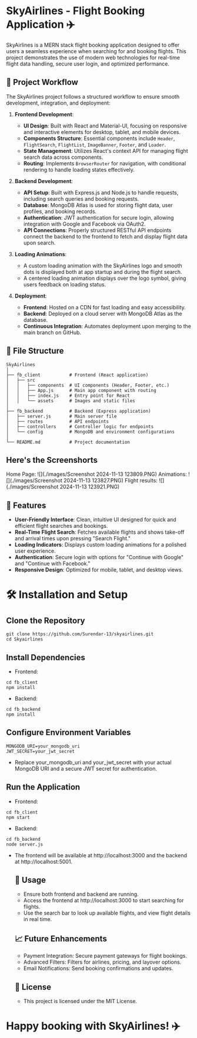 # SkyAirlines - Flight Booking Application ✈️

SkyAirlines is a MERN stack flight booking application designed to offer users a seamless experience when searching for and booking flights. This project demonstrates the use of modern web technologies for real-time flight data handling, secure user login, and optimized performance.

## 🚀 Project Workflow

The SkyAirlines project follows a structured workflow to ensure smooth development, integration, and deployment:

1. **Frontend Development**: 
   - **UI Design**: Built with React and Material-UI, focusing on responsive and interactive elements for desktop, tablet, and mobile devices.
   - **Components Structure**: Essential components include `Header`, `FlightSearch`, `FlightList`, `ImageBanner`, `Footer`, and `Loader`.
   - **State Management**: Utilizes React's context API for managing flight search data across components.
   - **Routing**: Implements `BrowserRouter` for navigation, with conditional rendering to handle loading states effectively.

2. **Backend Development**:
   - **API Setup**: Built with Express.js and Node.js to handle requests, including search queries and booking requests.
   - **Database**: MongoDB Atlas is used for storing flight data, user profiles, and booking records.
   - **Authentication**: JWT authentication for secure login, allowing integration with Google and Facebook via OAuth2.
   - **API Connections**: Properly structured RESTful API endpoints connect the backend to the frontend to fetch and display flight data upon search.

3. **Loading Animations**:
   - A custom loading animation with the SkyAirlines logo and smooth dots is displayed both at app startup and during the flight search.
   - A centered loading animation displays over the logo symbol, giving users feedback on loading status.

4. **Deployment**:
   - **Frontend**: Hosted on a CDN for fast loading and easy accessibility.
   - **Backend**: Deployed on a cloud server with MongoDB Atlas as the database.
   - **Continuous Integration**: Automates deployment upon merging to the main branch on GitHub.

## 📂 File Structure

```plaintext
SkyAirlines
│
├── fb_client           # Frontend (React application)
│   ├── src
│   │   ├── components  # UI components (Header, Footer, etc.)
│   │   ├── App.js      # Main app component with routing
│   │   ├── index.js    # Entry point for React
│   │   └── assets      # Images and static files
│
├── fb_backend          # Backend (Express application)
│   ├── server.js       # Main server file
│   ├── routes          # API endpoints
│   ├── controllers     # Controller logic for endpoints
│   └── config          # MongoDB and environment configurations
│
└── README.md           # Project documentation
```     
## Here's the Screenshorts
Home Page:
![](./images/Screenshot 2024-11-13 123809.PNG)
Animations:
![](./images/Screenshot 2024-11-13 123827.PNG)
Flight results:
![](./images/Screenshot 2024-11-13 123921.PNG)

## 🌟 Features

- **User-Friendly Interface**: Clean, intuitive UI designed for quick and efficient flight searches and bookings.
- **Real-Time Flight Search**: Fetches available flights and shows take-off and arrival times upon pressing "Search Flight."
- **Loading Indicators**: Displays custom loading animations for a polished user experience.
- **Authentication**: Secure login with options for "Continue with Google" and "Continue with Facebook."
- **Responsive Design**: Optimized for mobile, tablet, and desktop views.

# 🛠️ Installation and Setup
## Clone the Repository
```
git clone https://github.com/Surendar-13/skyairlines.git
cd Skyairlines
```
## Install Dependencies
- Frontend:
```
cd fb_client
npm install
```
- Backend:
```
cd fb_backend
npm install
```
## Configure Environment Variables
```
MONGODB_URI=your_mongodb_uri
JWT_SECRET=your_jwt_secret
```
- Replace your_mongodb_uri and your_jwt_secret with your actual MongoDB URI and a secure JWT secret for authentication.
## Run the Application
- Frontend:
```
cd fb_client
npm start
```
- Backend:
```
cd fb_backend
node server.js
```
- The frontend will be available at http://localhost:3000 and the backend at http://localhost:5001.

  ## 📌 Usage
  - Ensure both frontend and backend are running.
  - Access the frontend at http://localhost:3000 to start searching for flights.
  - Use the search bar to look up available flights, and view flight details in real time.

  ## 📈 Future Enhancements
  - Payment Integration: Secure payment gateways for flight bookings.
  - Advanced Filters: Filters for airlines, pricing, and layover options.
  - Email Notifications: Send booking confirmations and updates.
 
  ## 📝 License
  - This project is licensed under the MIT License.

# Happy booking with SkyAirlines! ✈️
